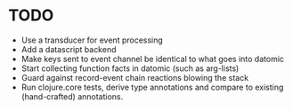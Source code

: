 # TODO

* Use a transducer for event processing
* Add a datascript backend
* Make keys sent to event channel be identical to what goes into datomic
* Start collecting function facts in datomic (such as arg-lists)
* Guard against record-event chain reactions blowing the stack
* Run clojure.core tests, derive type annotations and compare to
  existing (hand-crafted) annotations.

